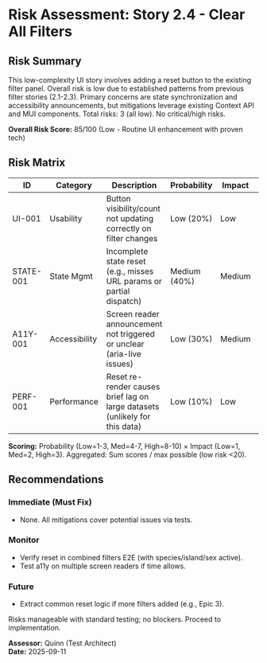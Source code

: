 # Risk Assessment: Story 2.4 - Clear All Filters

## Risk Summary

This low-complexity UI story involves adding a reset button to the existing filter panel. Overall risk is low due to established patterns from previous filter stories (2.1-2.3). Primary concerns are state synchronization and accessibility announcements, but mitigations leverage existing Context API and MUI components. Total risks: 3 (all low). No critical/high risks.

**Overall Risk Score:** 85/100 (Low - Routine UI enhancement with proven tech)

## Risk Matrix

| ID     | Category     | Description                                                                 | Probability | Impact | Score | Mitigation Strategy |
|--------|--------------|-----------------------------------------------------------------------------|-------------|--------|-------|---------------------|
| UI-001 | Usability   | Button visibility/count not updating correctly on filter changes            | Low (20%)  | Low   | 2     | Use Context API selector for active count; unit test visibility |
| STATE-001 | State Mgmt | Incomplete state reset (e.g., misses URL params or partial dispatch)        | Medium (40%) | Medium | 4     | Single CLEAR_ALL_FILTERS action dispatching all resets; integration test full reset |
| A11Y-001 | Accessibility | Screen reader announcement not triggered or unclear (aria-live issues)     | Low (30%)  | Medium | 3     | Use aria-live="polite" with MUI Alert; axe-core validation + manual NVDA test |
| PERF-001 | Performance | Reset re-render causes brief lag on large datasets (unlikely for this data) | Low (10%)  | Low   | 1     | Memoize filter computations (existing from filtering.ts); monitor in E2E |

**Scoring:** Probability (Low=1-3, Med=4-7, High=8-10) × Impact (Low=1, Med=2, High=3). Aggregated: Sum scores / max possible (low risk <20).

## Recommendations

### Immediate (Must Fix)
- None. All mitigations cover potential issues via tests.

### Monitor
- Verify reset in combined filters E2E (with species/island/sex active).
- Test a11y on multiple screen readers if time allows.

### Future
- Extract common reset logic if more filters added (e.g., Epic 3).

Risks manageable with standard testing; no blockers. Proceed to implementation.

**Assessor:** Quinn (Test Architect)  
**Date:** 2025-09-11